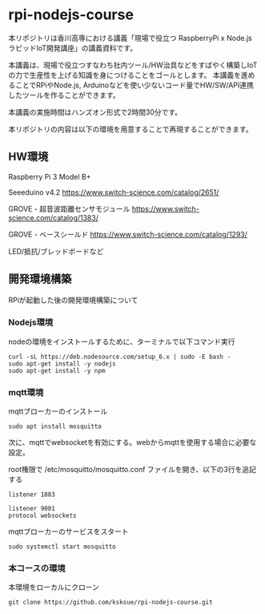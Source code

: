 # rpi-nodejs-course
本リポジトリは香川高専における講義「現場で役立つ RaspberryPi x Node.js ラピッドIoT開発講座」の講義資料です。

本講義は、現場で役立つすなわち社内ツール/HW治具などをすばやく構築しIoTの力で生産性を上げる知識を身につけることをゴールとします。
本講義を進めることでRPiやNode.js, Arduinoなどを使い少ないコード量でHW/SW/API連携したツールを作ることができます。

本講義の実施時間はハンズオン形式で2時間30分です。

本リポジトリの内容は以下の環境を用意することで再現することができます。

## HW環境
Raspberry Pi 3 Model B+

Seeeduino v4.2
https://www.switch-science.com/catalog/2651/

GROVE - 超音波距離センサモジュール
https://www.switch-science.com/catalog/1383/

GROVE - ベースシールド
https://www.switch-science.com/catalog/1293/

LED/抵抗/ブレッドボードなど

## 開発環境構築
RPiが起動した後の開発環境構築について

### Nodejs環境
nodeの環境をインストールするために、ターミナルで以下コマンド実行

```
curl -sL https://deb.nodesource.com/setup_6.x | sudo -E bash -
sudo apt-get install -y nodejs
sudo apt-get install -y npm
```

### mqtt環境
mqttブローカーのインストール
```
sudo apt install mosquitto
```

次に、mqttでwebsocketを有効にする。webからmqttを使用する場合に必要な設定。

root権限で /etc/mosquitto/mosquitto.conf ファイルを開き、以下の3行を追記する

```
listener 1883

listener 9001
protocol websockets
```

mqttブローカーのサービスをスタート
```
sudo systemctl start mosquitto
```

### 本コースの環境
本環境をローカルにクローン

```
git clone https://github.com/ksksue/rpi-nodejs-course.git
```
